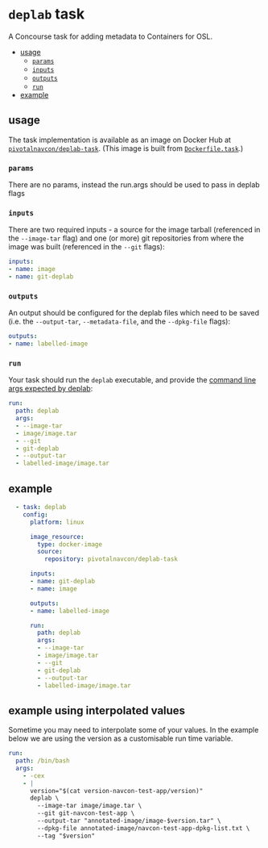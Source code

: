 # `deplab` task

A Concourse task for adding metadata to Containers for OSL.

<!-- toc -->

- [usage](#usage)
  * [`params`](#params)
  * [`inputs`](#inputs)
  * [`outputs`](#outputs)
  * [`run`](#run)
- [example](#example)

<!-- tocstop -->

## usage

The task implementation is available as an image on Docker Hub at
[`pivotalnavcon/deplab-task`](http://hub.docker.com/r/pivotalnavcon/deplab-task). (This
image is built from [`Dockerfile.task`](Dockerfile.task).)

### `params`

There are no params, instead the run.args should be used to pass in deplab flags

### `inputs`

There are two required inputs - a source for the image tarball (referenced in the `--image-tar` flag) and one (or more) git repositories from where the image was built (referenced in the `--git` flags):

```yaml
inputs:
- name: image
- name: git-deplab
```

### `outputs`

An output should be configured for the deplab files which need to be saved (i.e. the `--output-tar`, `--metadata-file`, and the `--dpkg-file` flags):

```yaml
outputs:
- name: labelled-image
```

### `run`

Your task should run the `deplab` executable, and provide the [command line args expected by deplab](README.md):

```yaml
run:
  path: deplab
  args:
  - --image-tar
  - image/image.tar
  - --git
  - git-deplab
  - --output-tar
  - labelled-image/image.tar
```

## example

```yaml
  - task: deplab
    config:
      platform: linux

      image_resource:
        type: docker-image
        source:
          repository: pivotalnavcon/deplab-task

      inputs:
      - name: git-deplab
      - name: image

      outputs:
      - name: labelled-image

      run:
        path: deplab
        args:
        - --image-tar
        - image/image.tar
        - --git
        - git-deplab
        - --output-tar
        - labelled-image/image.tar
```


## example using interpolated values
 
Sometime you may need to interpolate some of your values.  In the example below we are using the version as a 
customisable run time variable.

```yaml
run:
  path: /bin/bash
  args:
    - -cex
    - |
      version="$(cat version-navcon-test-app/version)"
      deplab \
        --image-tar image/image.tar \
        --git git-navcon-test-app \
        --output-tar "annotated-image/image-$version.tar" \
        --dpkg-file annotated-image/navcon-test-app-dpkg-list.txt \
        --tag "$version"
```